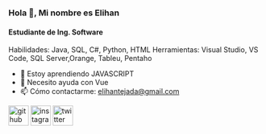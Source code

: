 ### Hola 👋, Mi nombre es Elihan
#### Estudiante de Ing. Software

Habilidades: Java, SQL, C#, Python, HTML
Herramientas: Visual Studio, VS Code, SQL Server,Orange, Tableu, Pentaho

- 🌱 Estoy aprendiendo JAVASCRIPT 
- 🤔 Necesito ayuda con Vue 
- 📫 Cómo contactarme: elihantejada@gmail.com 


[<img src='https://cdn.jsdelivr.net/npm/simple-icons@3.0.1/icons/github.svg' alt='github' height='40'>](https://github.com/Elihna303)  [<img src='https://cdn.jsdelivr.net/npm/simple-icons@3.0.1/icons/instagram.svg' alt='instagram' height='40'>](https://www.instagram.com/elihan_th/)  [<img src='https://cdn.jsdelivr.net/npm/simple-icons@3.0.1/icons/twitter.svg' alt='twitter' height='40'>](https://twitter.com/@elihan_th)  

